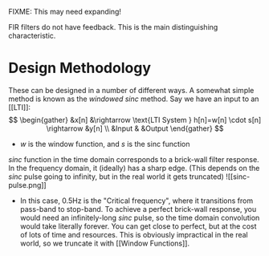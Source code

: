 FIXME: This may need expanding!

FIR filters do not have feedback. This is the main distinguishing characteristic.

# Design Methodology
These can be designed in a number of different ways. A somewhat simple method is known as the *windowed sinc* method.
Say we have an input to an [[LTI]]:
$$
\begin{gather}
	&x[n] &\rightarrow \text{LTI System } h[n]=w[n] \cdot s[n] \rightarrow &y[n] \\
	&Input & &Output
\end{gather}
$$
- $w$ is the window function, and $s$ is the sinc function

$sinc$ function in the time domain corresponds to a brick-wall filter response. In the frequency domain, it (ideally) has a sharp edge. (This depends on the $sinc$ pulse going to infinity, but in the real world it gets truncated)
![[sinc-pulse.png]]
- In this case, 0.5Hz is the "Critical frequency", where it transitions from pass-band to stop-band.
To achieve a perfect brick-wall response, you would need an infinitely-long $sinc$ pulse, so the time domain convolution would take literally forever. You can get close to perfect, but at the cost of lots of time and resources. This is obviously impractical in the real world, so we truncate it with [[Window Functions]].
